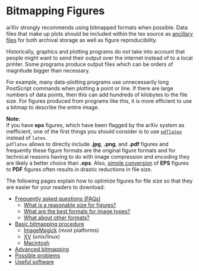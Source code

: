 Bitmapping Figures
==================

arXiv strongly recommends using bitmapped formats when possible. Data files that
make up plots should be included within the tex source as [ancillary files](/help/ancillary_files)
for both archival storage as well as figure reproducibility. 

Historically, graphics and plotting programs do not take into account that people
might want to send their output over the internet instead of to a local
printer. Some programs produce output files which can be orders of
magnitude bigger than necessary.

For example, many data-plotting programs use unnecessarily long
PostScript commands when plotting a point or line. If there are large
numbers of data points, then this can add hundreds of kilobytes to the
file size. For figures produced from programs like this, it is more
efficient to use a bitmap to describe the entire image. 

**Note:**  
If you have **eps** figures, which have been flagged by the arXiv system
as inefficient, one of the first things you should consider is to use
[`pdflatex`](http://arxiv.org/help/submit_tex#pdflatex) instead of
`latex`.  
`pdflatex` allows to directly include **.jpg**, **.png**, and **.pdf**
figures and frequently these figure formats are the original figure
formats and for technical reasons having to do with image compression
and encoding they are likely a better choice than **.eps**. Also, [simple
conversion](/help/sizes#quickly-reducing-file-size) of **EPS** figures to
 **PDF** figures often results in drastic reductions in file size.

The following pages explain how to optimize figures for file size so
that they are easier for your readers to download:

-   [Frequently asked questions (FAQs)](faq)
    -   [What is a reasonable size for figures?](faq#size)
    -   [What are the best formats for image types?](faq#format)
    -   [What about other formats?](faq#other)
-   [Basic bitmapping procedure](procedure)
    -   [ImageMagick](procedure#shortImageM) (most platforms)
    -   [XV](procedure#shortXV) (unix/linux)
    -   [Macintosh](procedure#shortMac)
-   [Advanced bitmapping](advanced)
-   [Possible problems](problems)
-   [Useful software](software)
